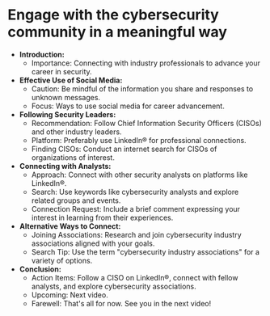 # Engage with the cybersecurity community in a meaningful way

- **Introduction:**
	- Importance: Connecting with industry professionals to advance your career in security.
- **Effective Use of Social Media:**
	- Caution: Be mindful of the information you share and responses to unknown messages.
	- Focus: Ways to use social media for career advancement.
- **Following Security Leaders:**
	- Recommendation: Follow Chief Information Security Officers (CISOs) and other industry leaders.
	- Platform: Preferably use LinkedIn® for professional connections.
	- Finding CISOs: Conduct an internet search for CISOs of organizations of interest.
- **Connecting with Analysts:**
	- Approach: Connect with other security analysts on platforms like LinkedIn®.
	- Search: Use keywords like cybersecurity analysts and explore related groups and events.
	- Connection Request: Include a brief comment expressing your interest in learning from their experiences.
- **Alternative Ways to Connect:**
	- Joining Associations: Research and join cybersecurity industry associations aligned with your goals.
	- Search Tip: Use the term "cybersecurity industry associations" for a variety of options.
- **Conclusion:**
	- Action Items: Follow a CISO on LinkedIn®, connect with fellow analysts, and explore cybersecurity associations.
	- Upcoming: Next video.
	- Farewell: That's all for now. See you in the next video!
